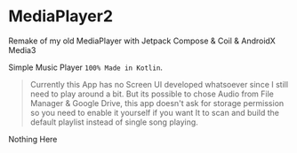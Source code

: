 # MediaPlayer2
Remake of my old MediaPlayer with Jetpack Compose & Coil & AndroidX Media3

Simple Music Player `100% Made in Kotlin`.

> Currently this App has no Screen UI developed whatsoever since I still need to play around a bit.
> But its possible to chose Audio from File Manager & Google Drive, this app doesn't ask for storage permission so you need to enable it yourself if you want It to scan and build the default playlist instead of single song playing.

Nothing Here
